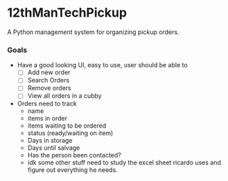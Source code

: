 # 12thManTechPickup
A Python management system for organizing pickup orders.



### Goals
- Have a good looking UI, easy to use, user should be able to
  - [ ] Add new order
  - [ ] Search Orders
  - [ ] Remove orders
  - [ ] View all orders in a cubby

- Orders need to track
  - name
  - items in order
  - items waiting to be ordered
  - status (ready/waiting on item)
  - Days in storage
  - Days until salvage
  - Has the person been contacted?
  - idk some other stuff need to study the excel sheet ricardo uses and figure out everything he needs.
